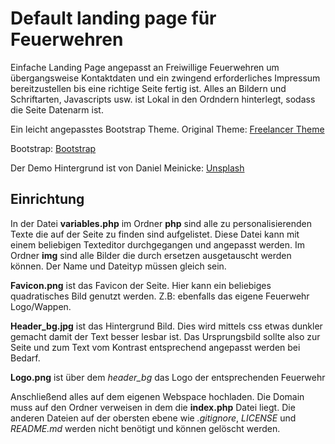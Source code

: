 # Default landing page für Feuerwehren
Einfache Landing Page angepasst an Freiwillige Feuerwehren um übergangsweise Kontaktdaten und ein zwingend erforderliches Impressum bereitzustellen bis eine richtige Seite fertig ist.
Alles an Bildern und Schriftarten, Javascripts usw. ist Lokal in den Ordndern hinterlegt, sodass die Seite Datenarm ist.

Ein leicht angepasstes Bootstrap Theme. 
Original Theme:
[Freelancer Theme](https://startbootstrap.com/themes/freelancer/)

Bootstrap:
[Bootstrap](https://getbootstrap.com)

Der Demo Hintergrund ist von Daniel Meinicke:
[Unsplash](https://unsplash.com/photos/iz-jJ5JUkCQ?utm_source=unsplash&utm_medium=referral&utm_content=creditShareLink)

## Einrichtung
In der Datei **variables.php** im Ordner **php** sind alle zu personalisierenden Texte die auf der Seite zu finden sind aufgelistet. Diese Datei kann mit einem beliebigen Texteditor durchgegangen und angepasst werden. 
Im Ordner **img** sind alle Bilder die durch ersetzen ausgetauscht werden können. Der Name und Dateityp müssen gleich sein.


**Favicon.png** ist das Favicon der Seite. Hier kann ein beliebiges quadratisches Bild genutzt werden. Z.B: ebenfalls das eigene Feuerwehr Logo/Wappen. 

**Header_bg.jpg** ist das Hintergrund Bild. Dies wird mittels css etwas dunkler gemacht damit der Text besser lesbar ist. Das Ursprungsbild sollte also zur Seite und zum Text vom Kontrast entsprechend angepasst werden bei Bedarf.

**Logo.png** ist über dem *header_bg* das Logo der entsprechenden Feuerwehr


Anschließend alles auf dem eigenen Webspace hochladen. 
Die Domain muss auf den Ordner verweisen in dem die **index.php** Datei liegt.
Die anderen Dateien auf der obersten ebene wie *.gitignore*, *LICENSE* und *README.md* werden nicht benötigt und können gelöscht werden.
